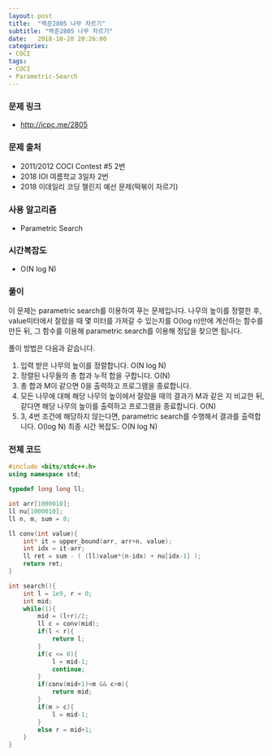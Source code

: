 ```yaml
---
layout: post
title:  "백준2805 나무 자르기"
subtitle: "백준2805 나무 자르기"
date:   2018-10-20 20:26:00
categories:
- COCI
tags:
- COCI
- Parametric-Search
---
```


### 문제 링크
* http://icpc.me/2805

### 문제 출처
* 2011/2012 COCI Contest #5 2번
* 2018 IOI 여름학교 3일차 2번
* 2018 이데일리 코딩 챌린지 예선 문제(떡볶이 자르기)

### 사용 알고리즘
* Parametric Search

### 시간복잡도
* O(N log N)

### 풀이
이 문제는 parametric search를 이용하여 푸는 문제입니다.
나무의 높이를 정렬한 후, value미터에서 잘랐을 때 몇 미터를 가져갈 수 있는지를 O(log n)만에 계산하는 함수를 만든 뒤, 그 함수를 이용해 parametric search를 이용해 정답을 찾으면 됩니다.

풀이 방법은 다음과 같습니다.
1. 입력 받은 나무의 높이를 정렬합니다. O(N log N)
2. 정렬된 나무들의 총 합과 누적 합을 구합니다. O(N)
3. 총 합과 M이 같으면 0을 출력하고 프로그램을 종료합니다.
4. 모든 나무에 대해 해당 나무의 높이에서 잘랐을 때의 결과가 M과 같은 지 비교한 뒤, 같다면 해당 나무의 높이를 출력하고 프로그램을 종료합니다. O(N)
5. 3, 4번 조건에 해당하지 않는다면, parametric search를 수행해서 결과를 출력합니다. O(log N)
최종 시간 복잡도: O(N log N)


### 전체 코드
```cpp
#include <bits/stdc++.h>
using namespace std;

typedef long long ll;

int arr[1000010];
ll nu[1000010];
ll n, m, sum = 0;

ll conv(int value){
	int* it = upper_bound(arr, arr+n, value);
	int idx = it-arr;
	ll ret = sum - ( (ll)value*(n-idx) + nu[idx-1] );
	return ret;
}

int search(){
	int l = 1e9, r = 0;
	int mid;
	while(1){
		mid = (l+r)/2;
		ll c = conv(mid);
		if(l < r){
			return l;
		}
		if(c <= 0){
			l = mid-1;
			continue;
		}
		if(conv(mid+1)<m && c>m){
			return mid;
		}
		if(m > c){
			l = mid-1;
		}
		else r = mid+1;
	}
}
```

